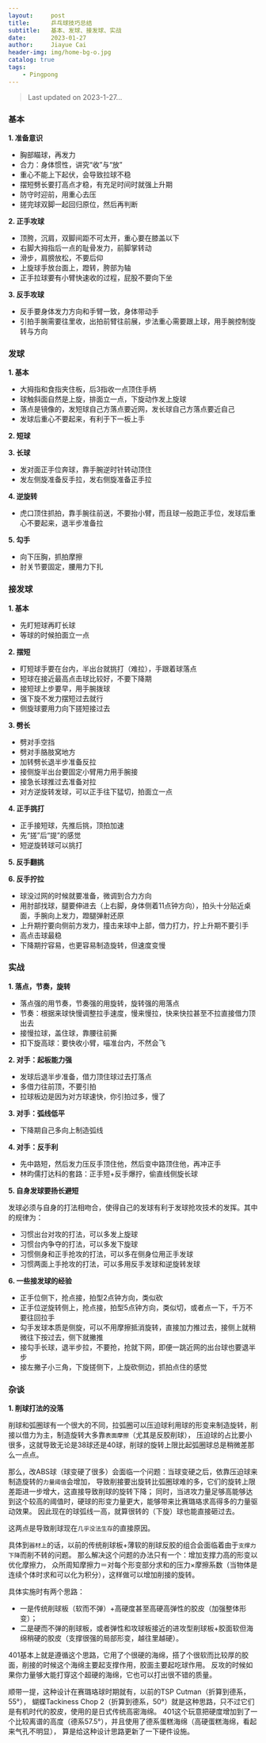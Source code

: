 ```yaml
---
layout:     post
title:      乒乓球技巧总结
subtitle:   基本、发球、接发球、实战
date:       2023-01-27
author:     Jiayue Cai
header-img: img/home-bg-o.jpg
catalog: true
tags:
    - Pingpong
---
```



> Last updated on 2023-1-27... 


### 基本

**1. 准备意识**

- 胸部瞄球，再发力
- 合力：身体惯性，讲究“收”与“放”
- 重心不能上下起伏，会导致拉球不稳
- 摆短劈长要打高点才稳，有充足时间时就强上升期
- 防守时迎前，用重心去压
- 搓完球双脚一起回归原位，然后再判断

**2. 正手攻球**

- 顶胯，沉肩，双脚间距不可太开，重心要在膝盖以下
- 右脚大拇指后一点的耻骨发力，前脚掌转动
- 滑步，肩膀放松，不要后仰
- 上旋球手放台面上，蹬转，胯部为轴
- 正手拉球要有小臂快速收的过程，屁股不要向下坐

**3. 反手攻球**

- 反手要身体发力方向和手臂一致，身体带动手
- 引拍手腕需要往里收，出拍前臂往前展，步法重心需要跟上球，用手腕控制旋转与方向


### 发球

**1. 基本**

- 大拇指和食指夹住板，后3指收一点顶住手柄
- 球触斜面自然是上旋，排面立一点，下旋动作发上旋球
- 落点是镜像的，发短球自己方落点要近网，发长球自己方落点要近自己
- 发球后重心不要起来，有利于下一板上手

**2. 短球**


**3. 长球**

- 发对面正手位奔球，靠手腕逆时针转动顶住
- 发左侧旋准备反手拉，发右侧旋准备正手拉

**4. 逆旋转**

- 虎口顶住抓拍，靠手腕往前送，不要抬小臂，而且球一般跑正手位，发球后重心不要起来，退半步准备拉

**5. 勾手**

- 向下压胸，抓拍摩擦
- 肘关节要固定，腰用力下扎


### 接发球

**1. 基本**

- 先盯短球再盯长球
- 等球的时候拍面立一点

**2. 摆短**

- 盯短球手要在台内，半出台就挑打（难拉），手跟着球落点
- 短球在接近最高点击球比较好，不要下降期
- 接短球上步要早，用手腕拨球
- 强下旋不发力摆短过去就行
- 侧旋球要用力向下搓短接过去

**3. 劈长**

- 劈对手空挡
- 劈对手胳肢窝地方
- 加转劈长退半步准备反拉
- 接侧旋半出台要固定小臂用力用手腕接
- 接急长球推过去准备对拉
- 对方逆旋转发球，可以正手往下猛切，拍面立一点

**4. 正手挑打**

- 正手接短球，先推后挑，顶拍加速
- 先“搓”后“提”的感觉
- 短逆旋转球可以挑打

**5. 反手翻挑**


**6. 反手拧拉**

- 球没过网的时候就要准备，微调到合力方向
- 用肘部找球，腿要伸进去（上右脚，身体侧着11点钟方向），拍头十分贴近桌面，手腕向上发力，蹬腿弹射还原
- 上升期拧要向侧前方发力，撞击来球中上部，借力打力，拧上升期不要引手
- 高点击球最稳
- 下降期拧容易，也更容易制造旋转，但速度变慢


### 实战

**1. 落点，节奏，旋转**

- 落点强的用节奏，节奏强的用旋转，旋转强的用落点
- 节奏：根据来球快慢调整拉手速度，慢来慢拉，快来快拉甚至不拉直接借力顶出去
- 接慢拉球，盖住球，靠腰往前撕
- 扣下旋高球：要快收小臂，喵准台内，不然会飞

**2. 对手：起板能力强**

- 发球后退半步准备，借力顶住球过去打落点
- 多借力往前顶，不要引拍
- 拉球板边是因为对方球速快，你引拍过多，慢了

**3. 对手：弧线低平**

- 下降期自己多向上制造弧线

**4. 对手：反手利**

- 先中路短，然后发力压反手顶住他，然后变中路顶住他，再冲正手
- 林昀儒打达科的套路：正手短+反手爆拧，偷直线侧旋长球

**5. 自身发球要扬长避短**

发球必须与自身的打法相吻合，使得自己的发球有利于发球抢攻技术的发挥。其中的规律为：
- 习惯出台对攻的打法，可以多发上旋球
- 习惯台内争夺的打法，可以多发下旋球
- 习惯侧身和正手抢攻的打法，可以多在侧身位用正手发球
- 习惯两面上手抢攻的打法，可以多用反手发球和逆旋转发球

**6. 一些接发球的经验**

- 正手位侧下，抢点接，拍型2点钟方向，类似砍
- 正手位逆旋转侧上，抢点接，拍型5点钟方向，类似切，或者点一下，千万不要往回拉手
- 勾手发球本质是侧旋，可以不用摩擦抵消旋转，直接加力推过去，接侧上就稍微往下按过去，侧下就撇推
- 接勾手长球，退半步拉，不要抢，抢就下网，即便一跳近网的出台球也要退半步
- 接左撇子小三角，下旋搓侧下，上旋砍侧边，抓拍点住的感觉


### 杂谈

**1. 削球打法的没落**

削球和弧圈球有一个很大的不同，拉弧圈可以压迫球利用球的形变来制造旋转，削接以借力为主，制造旋转大多靠`表面摩擦`（尤其是反胶削球），
压迫球的占比要小很多，这就导致无论是38球还是40球，削球的旋转上限比起弧圈球总是稍微差那么一点点。

那么，改ABS球（球变硬了很多）会面临一个问题：当球变硬之后，依靠压迫球来制造旋转的`力量阈值`会增加，
导致削接要出旋转比弧圈球难的多，它们的旋转上限差距进一步增大，这直接导致削球的旋转下降；
同时，当进攻力量足够高能够达到这个较高的阈值时，硬球的形变力量更大，能够带来比赛璐珞求高得多的力量驱动效果。
因此现在的球弧线一高，就算很转的（下旋）球也能直接砸过去。

这两点是导致削球现在`几乎没法生存`的直接原因。

具体到`器材上`的话，以前的传统削球板+薄软的削球反胶的组合会面临着由于`支撑力下降`而削不转的问题。
那么解决这个问题的办法只有一个：增加支撑力高的形变以优化摩擦力，
众所周知摩擦力＝对每个形变部分求和的压力×摩擦系数（当物体是连续个体时求和可以化为积分），这样做可以增加削接的旋转。

具体实施时有两个思路：
- 一是传统削球板（软而不弹）+高硬度甚至高硬高弹性的胶皮（加强整体形变）；
- 二是硬而不弹的削球板，或者弹性和攻球板接近的进攻型削球板+胶面软但海绵稍硬的胶皮（支撑很强的局部形变，越往里越硬）。

401基本上就是遵循这个思路，它用了个很硬的海绵，搭了个很软而比较厚的胶面，削接的时候这个海绵主要起支撑作用，胶面主要起吃球作用。
反攻的时候如果你力量够大能打穿这个超硬的海绵，它也可以打出很不错的质量。

顺带一提，这种设计在赛璐珞球时期就有，以前的TSP Cutman（折算到德系，55°），
蝴蝶Tackiness Chop 2（折算到德系，50°）就是这种思路，只不过它们是有机时代的胶皮，使用的是日式传统高密海绵。
401这个玩意把硬度增加到了一个比较离谱的高度（德系57.5°），并且使用了德系蛋糕海绵（高硬蛋糕海绵，看起来气孔不明显），
算是给这种设计思路更新了一下硬件设施。

